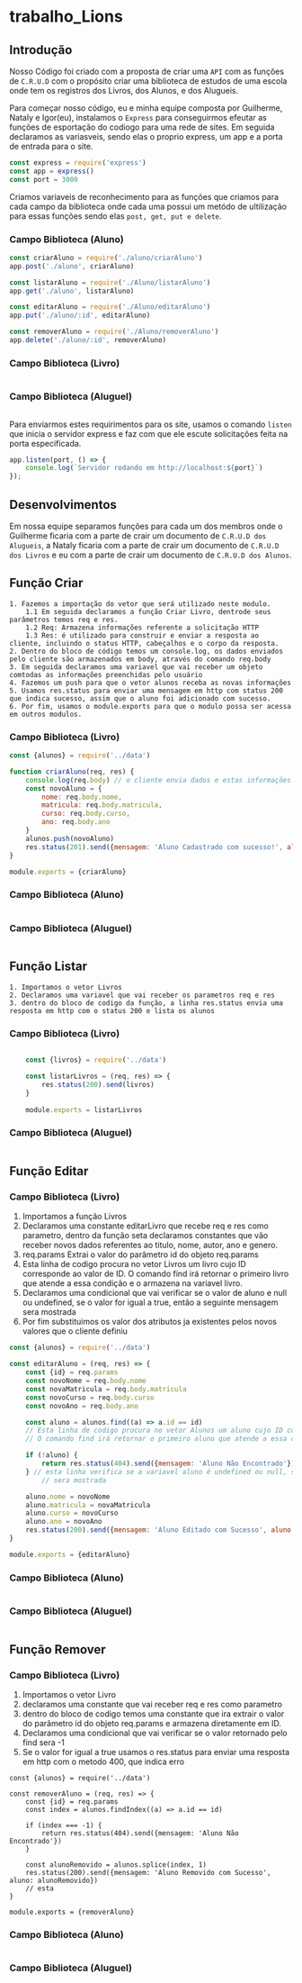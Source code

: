 # trabalho_Lions

## Introdução

Nosso Código foi criado com a proposta de criar uma `API` com as funções de `C.R.U.D` com o propósito criar uma biblioteca de estudos de uma escola onde tem os registros dos Livros, dos Alunos, e dos Alugueis.

Para começar nosso código, eu e minha equipe composta por Guilherme, Nataly e Igor(eu), instalamos o `Express` para conseguirmos efeutar as funções de esportação do codiogo para uma rede de sites. Em seguida declaramos as variasveis, sendo elas o proprio express, um app e a porta de entrada para o site.
```JavaScript
const express = require('express')
const app = express()
const port = 3000
```
Criamos variaveis de reconhecimento para as funções que criamos para cada campo da biblioteca onde cada uma possui um metódo de ultilização para essas funções sendo elas `post, get, put e delete`. 

### Campo Biblioteca (Aluno)
```JavaScript
const criarAluno = require('./aluno/criarAluno')
app.post('./aluno', criarAluno)

const listarAluno = require('./Aluno/listarAluno')
app.get('./aluno', listarAluno)

const editarAluno = require('./Aluno/editarAluno')
app.put('./aluno/:id', editarAluno)

const removerAluno = require('./Aluno/removerAluno')
app.delete('./aluno/:id', removerAluno)
```
### Campo Biblioteca (Livro)
```JavaScript

```

### Campo Biblioteca (Aluguel)
```JavaScript

```
Para enviarmos estes requirimentos para os site, usamos o comando `listen` que inicia o servidor express e faz com que ele escute solicitações feita na porta especificada.

```JavaScript
app.listen(port, () => {
    console.log(`Servidor rodando em http://localhost:${port}`)
});
```
## Desenvolvimentos 
Em nossa equipe separamos funções para cada um dos membros onde o Guilherme ficaria com a parte de crair um documento de `C.R.U.D dos Alugueis`, a Nataly ficaria com a parte de crair um documento de `C.R.U.D dos Livros` e eu com a parte de crair um documento de `C.R.U.D dos Alunos`.
## Função Criar
    1. Fazemos a importação do vetor que será utilizado neste modulo.
        1.1 Em seguida declaramos a função Criar Livro, dentrode seus parâmetros temos req e res.
        1.2 Req: Armazena informações referente a solicitação HTTP
        1.3 Res: é utilizado para construir e enviar a resposta ao cliente, incluindo o status HTTP, cabeçalhos e o corpo da resposta.
    2. Dentro do bloco de código temos um console.log, os dados enviados pelo cliente são armazenados em body, através do comando req.body
    3. Em seguida declaramos uma variavel que vai receber um objeto comtodas as informações preenchidas pelo usuário
    4. Fazemos um push para que o vetor alunos receba as novas informações 
    5. Usamos res.status para enviar uma mensagem em http com status 200 que indica sucesso, assim que o aluno foi adicionado com sucesso.
    6. Por fim, usamos o module.exports para que o modulo possa ser acessa em outros modulos.

### Campo Biblioteca (Livro)

```JavaScript
const {alunos} = require('../data') 

function criarAluno(req, res) {
    console.log(req.body) // o cliente envia dados e estas informações são armazenadas em body atravpes do comando 'req.body'
    const novoAluno = {  
        nome: req.body.nome,
        matricula: req.body.matricula,
        curso: req.body.curso,
        ano: req.body.ano
    }
    alunos.push(novoAluno)
    res.status(201).send({mensagem: 'Aluno Cadastrado com sucesso!', aluno: novoAluno})
}

module.exports = {criarAluno}
```
### Campo Biblioteca (Aluno)

```JavaScript

```
### Campo Biblioteca (Aluguel)

```JavaScript

```
## Função Listar
    1. Importamos o vetor Livros
    2. Declaramos uma variavel que vai receber os parametros req e res
    3. dentro do bloco de codigo da função, a linha res.status envia uma resposta em http com o status 200 e lista os alunos
### Campo Biblioteca (Livro)

```JavaScript

    const {livros} = require('../data')

    const listarLivros = (req, res) => {
        res.status(200).send(livros)
    }
    
    module.exports = listarLivros
```

### Campo Biblioteca (Aluguel)

```JavaScript

```
## Função Editar
### Campo Biblioteca (Livro)
1. Importamos a função Livros
2. Declaramos uma constante editarLivro que recebe req e res como parametro, dentro da função seta declaramos constantes que vão receber novos dados referentes ao titulo, nome, autor, ano e genero.
3. req.params Extrai o valor do parâmetro id do objeto req.params
4. Esta linha de codigo procura no vetor Livros um livro cujo ID corresponde ao valor de ID.
 O comando find irá retornar o primeiro livro que atende a essa condição e o armazena na variavel livro.
5. Declaramos uma condicional que vai verificar se o valor de aluno e null ou undefined, se o valor for igual a true, então a seguinte mensagem sera mostrada
6. Por fim substituimos os valor dos atributos ja existentes pelos novos valores que o cliente definiu

```JavaScript
const {alunos} = require('../data') 

const editarAluno = (req, res) => {
    const {id} = req.params
    const novoNome = req.body.nome
    const novaMatricula = req.body.matricula
    const novoCurso = req.body.curso
    const novoAno = req.body.ano

    const aluno = alunos.find((a) => a.id == id)
    // Esta linha de codigo procura no vetor Alunos um aluno cujo ID corresponde ao valor de ID.
    // O comando find irá retornar o primeiro aluno que atende a essa condição e o armazena na variavel aluno.

    if (!aluno) {
        return res.status(404).send({mensagem: 'Aluno Não Encontrado'})
    } // esta linha verifica se a variavel aluno é undefined ou null, se a resposta for 'true', então a seguinte mensagem
        // sera mostrada

    aluno.nome = novoNome
    aluno.matricula = novaMatricula
    aluno.curso = novoCurso
    aluno.ano = novoAno
    res.status(200).send({mensagem: 'Aluno Editado com Sucesso', aluno: aluno})
}

module.exports = {editarAluno}
```
### Campo Biblioteca (Aluno)

```JavaScript

```
### Campo Biblioteca (Aluguel)

```JavaScript

```
## Função Remover
### Campo Biblioteca (Livro)
1. Importamos o vetor Livro
2. declaramos uma constante que vai receber req e res como parametro
3. dentro do bloco de codigo temos uma constante que ira extrair o valor do parâmetro id do objeto req.params e armazena diretamente em ID.
4. Declaramos uma condicional que vai verificar se o valor retornado pelo find sera -1
5. Se o valor for igual a true usamos o res.status para enviar uma resposta em http com o metodo 400, que indica erro
```JavaScrip
const {alunos} = require('../data') 

const removerAluno = (req, res) => {
    const {id} = req.params
    const index = alunos.findIndex((a) => a.id == id)

    if (index === -1) {
        return res.status(404).send({mensagem: 'Aluno Não Encontrado'})
    }

    const alunoRemovido = alunos.splice(index, 1)
    res.status(200).send({mensagem: 'Aluno Removido com Sucesso', aluno: alunoRemovido})
    // esta 
}

module.exports = {removerAluno}
```
### Campo Biblioteca (Aluno)

```JavaScript

```
### Campo Biblioteca (Aluguel)

```JavaScript

```

